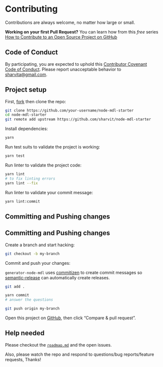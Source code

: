 # Contributing

Contributions are always welcome, no matter how large or small.

**Working on your first Pull Request?** You can learn how from this _free_ series [How to Contribute to an Open Source Project on GitHub](https://egghead.io/series/how-to-contribute-to-an-open-source-project-on-github)

## Code of Conduct

By participating, you are expected to uphold this [Contributor Covenant Code of Conduct](./other/code_of_conduct.md). Please report unacceptable behavior to [sharvita@gmail.com](mailto:sharvita@gmail.com).

## Project setup

First, [fork](https://guides.github.com/activities/forking) then clone the repo:

```sh
git clone https://github.com/your-username/node-mdl-starter
cd node-mdl-starter
git remote add upstream https://github.com/sharvit/node-mdl-starter
```

Install dependencies:

```sh
yarn
```

Run test suits to validate the project is working:

```sh
yarn test
```

Run linter to validate the project code:

```sh
yarn lint
# to fix linting errors
yarn lint --fix
```


Run linter to validate your commit message:

```sh
yarn lint:commit
```


## Committing and Pushing changes

## Committing and Pushing changes

Create a branch and start hacking:

```sh
git checkout -b my-branch
```

Commit and push your changes:

`generator-node-mdl` uses [commitizen](https://github.com/commitizen/cz-cli) to create commit messages so [semantic-release](https://github.com/semantic-release/semantic-release) can automatically create releases.

```sh
git add .

yarn commit
# answer the questions

git push origin my-branch
```

Open this project on [GitHub](https://github.com/sharvit/generator-node-mdl), then click “Compare & pull request”.

## Help needed

Please checkout the [`roadmap.md`](./other/roadmap.md) and the open issues.

Also, please watch the repo and respond to questions/bug reports/feature requests, Thanks!
